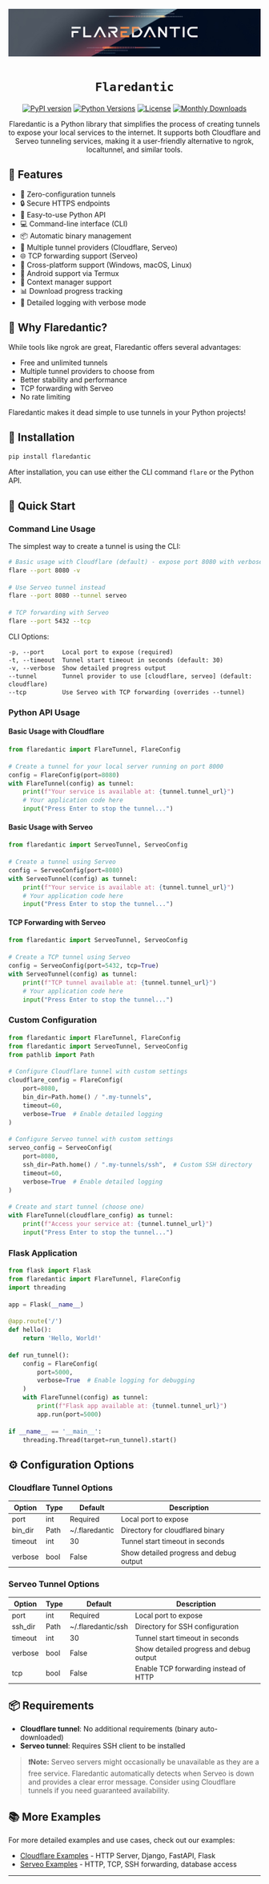 <div align="center">

![Flaredantic Logo](./docs/res/flaredantic.jpg)

# `Flaredantic`

[![PyPI version](https://badge.fury.io/py/flaredantic.svg)](https://badge.fury.io/py/flaredantic)
[![Python Versions](https://img.shields.io/pypi/pyversions/flaredantic.svg)](https://pypi.org/project/flaredantic/)
[![License](https://img.shields.io/badge/License-Apache_2.0-blue.svg)](https://opensource.org/licenses/Apache-2.0)
[![Monthly Downloads](https://pepy.tech/badge/flaredantic/month)](https://pepy.tech/project/flaredantic)

Flaredantic is a Python library that simplifies the process of creating tunnels to expose your local services to the internet. It supports both Cloudflare and Serveo tunneling services, making it a user-friendly alternative to ngrok, localtunnel, and similar tools.

</div>

## 🌟 Features

- 🔌 Zero-configuration tunnels
- 🔒 Secure HTTPS endpoints
- 🚀 Easy-to-use Python API
- 💻 Command-line interface (CLI)
- 📦 Automatic binary management
- 🔄 Multiple tunnel providers (Cloudflare, Serveo)
- 🌐 TCP forwarding support (Serveo)
- 🎯 Cross-platform support (Windows, macOS, Linux)
- 📱 Android support via Termux
- 🔄 Context manager support
- 📊 Download progress tracking
- 📝 Detailed logging with verbose mode

## 🎯 Why Flaredantic?

While tools like ngrok are great, Flaredantic offers several advantages:
- Free and unlimited tunnels
- Multiple tunnel providers to choose from
- Better stability and performance
- TCP forwarding with Serveo
- No rate limiting

Flaredantic makes it dead simple to use tunnels in your Python projects!

## 🚀 Installation

```bash
pip install flaredantic
```

After installation, you can use either the CLI command `flare` or the Python API.

## 📖 Quick Start

### Command Line Usage

The simplest way to create a tunnel is using the CLI:

```bash
# Basic usage with Cloudflare (default) - expose port 8080 with verbose output
flare --port 8080 -v

# Use Serveo tunnel instead
flare --port 8080 --tunnel serveo

# TCP forwarding with Serveo
flare --port 5432 --tcp
```

CLI Options:
```
-p, --port     Local port to expose (required)
-t, --timeout  Tunnel start timeout in seconds (default: 30)
-v, --verbose  Show detailed progress output
--tunnel       Tunnel provider to use [cloudflare, serveo] (default: cloudflare)
--tcp          Use Serveo with TCP forwarding (overrides --tunnel)
```

### Python API Usage

#### Basic Usage with Cloudflare

```python
from flaredantic import FlareTunnel, FlareConfig

# Create a tunnel for your local server running on port 8000
config = FlareConfig(port=8080)
with FlareTunnel(config) as tunnel:
    print(f"Your service is available at: {tunnel.tunnel_url}")
    # Your application code here
    input("Press Enter to stop the tunnel...")
```

#### Basic Usage with Serveo

```python
from flaredantic import ServeoTunnel, ServeoConfig

# Create a tunnel using Serveo
config = ServeoConfig(port=8080)
with ServeoTunnel(config) as tunnel:
    print(f"Your service is available at: {tunnel.tunnel_url}")
    # Your application code here
    input("Press Enter to stop the tunnel...")
```

#### TCP Forwarding with Serveo

```python
from flaredantic import ServeoTunnel, ServeoConfig

# Create a TCP tunnel using Serveo
config = ServeoConfig(port=5432, tcp=True)
with ServeoTunnel(config) as tunnel:
    print(f"TCP tunnel available at: {tunnel.tunnel_url}")
    # Your application code here
    input("Press Enter to stop the tunnel...")
```

### Custom Configuration

```python
from flaredantic import FlareTunnel, FlareConfig
from flaredantic import ServeoTunnel, ServeoConfig
from pathlib import Path

# Configure Cloudflare tunnel with custom settings
cloudflare_config = FlareConfig(
    port=8080,
    bin_dir=Path.home() / ".my-tunnels",
    timeout=60,
    verbose=True  # Enable detailed logging
)

# Configure Serveo tunnel with custom settings
serveo_config = ServeoConfig(
    port=8080,
    ssh_dir=Path.home() / ".my-tunnels/ssh",  # Custom SSH directory
    timeout=60,
    verbose=True  # Enable detailed logging
)

# Create and start tunnel (choose one)
with FlareTunnel(cloudflare_config) as tunnel:
    print(f"Access your service at: {tunnel.tunnel_url}")
    input("Press Enter to stop the tunnel...")
```

### Flask Application
```python
from flask import Flask
from flaredantic import FlareTunnel, FlareConfig
import threading

app = Flask(__name__)

@app.route('/')
def hello():
    return 'Hello, World!'

def run_tunnel():
    config = FlareConfig(
        port=5000,
        verbose=True  # Enable logging for debugging
    )
    with FlareTunnel(config) as tunnel:
        print(f"Flask app available at: {tunnel.tunnel_url}")
        app.run(port=5000)

if __name__ == '__main__':
    threading.Thread(target=run_tunnel).start()
```

## ⚙️ Configuration Options

### Cloudflare Tunnel Options

| Option | Type | Default | Description |
|--------|------|---------|-------------|
| port | int | Required | Local port to expose |
| bin_dir | Path | ~/.flaredantic | Directory for cloudflared binary |
| timeout | int | 30 | Tunnel start timeout in seconds |
| verbose | bool | False | Show detailed progress and debug output |

### Serveo Tunnel Options

| Option | Type | Default | Description |
|--------|------|---------|-------------|
| port | int | Required | Local port to expose |
| ssh_dir | Path | ~/.flaredantic/ssh | Directory for SSH configuration |
| timeout | int | 30 | Tunnel start timeout in seconds |
| verbose | bool | False | Show detailed progress and debug output |
| tcp | bool | False | Enable TCP forwarding instead of HTTP |

## 📦 Requirements

- **Cloudflare tunnel**: No additional requirements (binary auto-downloaded)
- **Serveo tunnel**: Requires SSH client to be installed

> **❗️Note:** Serveo servers might occasionally be unavailable as they are a free service. Flaredantic automatically detects when Serveo is down and provides a clear error message. Consider using Cloudflare tunnels if you need guaranteed availability.

## 📚 More Examples

For more detailed examples and use cases, check out our examples:
- [Cloudflare Examples](docs/examples/Cloudflare.md) - HTTP Server, Django, FastAPI, Flask
- [Serveo Examples](docs/examples/Serveo.md) - HTTP, TCP, SSH forwarding, database access

---